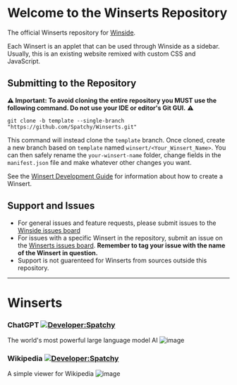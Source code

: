 # Welcome to the Winserts Repository
The official Winserts repository for [Winside](https://github.com/spatchy/Winside).

Each Winsert is an applet that can be used through Winside as a sidebar. Usually, this is an existing website remixed with custom CSS and JavaScript.

## Submitting to the Repository
**⚠️ Important: To avoid cloning the entire repository you MUST use the following command. Do not use your IDE or editor's Git GUI.** ⚠️
```console
git clone -b template --single-branch "https://github.com/Spatchy/Winserts.git"
```
This command will instead clone the `template` branch. Once cloned, create a new branch based on `template` named `winsert/<Your_Winsert_Name>`. You can then safely rename the `your-winsert-name` folder, change fields in the `manifest.json` file and make whatever other changes you want.

See the [Winsert Development Guide](https://github.com/Spatchy/Winside/wiki/Winsert-Development-Guide) for information about how to create a Winsert.

## Support and Issues
- For general issues and feature requests, please submit issues to the [Winside issues board](https://github.com/spatchy/Winside/issues)
- For issues with a specific Winsert in the repository, submit an issue on the [Winserts issues board](https://github.com/spatchy/Winserts/issues). **Remember to tag your issue with the name of the Winsert in question.**
- Support is not guarenteed for Winserts from sources outside this repository.

***

# Winserts

### ChatGPT [![Developer:Spatchy](https://img.shields.io/badge/Developer-%20Spatchy-9900ff)](https://github.com/Spatchy)
The world's most powerful large language model AI
![image](https://user-images.githubusercontent.com/17989046/225138690-49397c1a-0b1b-4aa1-8e52-867745054ede.png)


### Wikipedia [![Developer:Spatchy](https://img.shields.io/badge/Developer-%20Spatchy-9900ff)](https://github.com/Spatchy)
A simple viewer for Wikipedia
![image](https://user-images.githubusercontent.com/17989046/216690299-02bd891d-bafa-4f21-910c-e9a0d04c059c.png)

